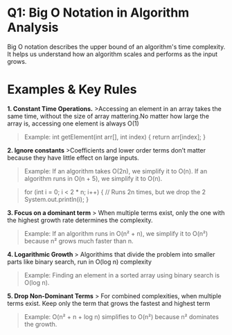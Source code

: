 # Q1:  Big O Notation in Algorithm Analysis

Big O notation describes the upper bound of an algorithm's time complexity. It helps us understand how an algorithm scales and performs as the input grows.

# Examples & Key Rules 

**1. Constant Time Operations.**
    >Accessing an element in an array takes the same time, without the size of array mattering.No matter how large the  array is, accessing one element is always O(1)
 >Example:
  int getElement(int arr[], int index) {
    return arr[index]; 
}


**2. Ignore constants**
      >Coefficients and lower order terms don’t matter because they have little effect on large inputs.
>Example:
    If an algorithm takes O(2n), we simplify it to O(n).
    If an algorithm runs in O(n + 5), we simplify it to O(n).

> for (int i = 0; i < 2 * n; i++) {  // Runs 2n times, but we drop the 2
    System.out.println(i); 
}



**3. Focus on a dominant term**
      > When multiple terms exist, only the one with the highest growth rate determines the complexity.
   > Example:
      If an algorithm runs in O(n² + n), we simplify it to O(n²) because n² grows much faster than n.

   **4.  Logarithmic Growth**
       > Algorithims that divide the problem into smaller parts like binary search, run in O(log n) complexity
   > Example:
    Finding an element in a sorted array using binary search is O(log n).

**5. Drop Non-Dominant Terms**
        > For combined complexities, when multiple terms exist. Keep only the term that grows the fastest and highest term
   > Example:
     O(n² + n + log n) simplifies to O(n²) because n² dominates the growth.


